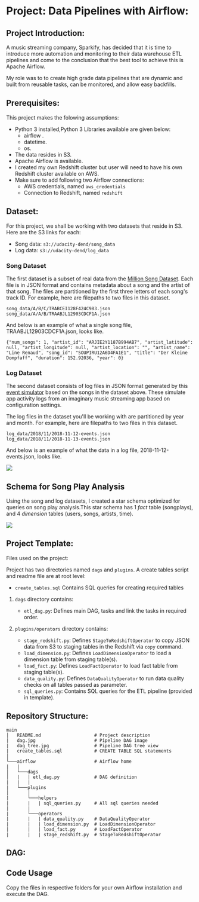 # Project: Data Pipelines with Airflow:
## Project Introduction:
A music streaming company, Sparkify, has decided that it is time to introduce more automation and monitoring to their data warehouse ETL pipelines and come to the conclusion that the best tool to achieve this is Apache Airflow.

My role was to to create high grade data pipelines that are dynamic and built from reusable tasks, can be monitored, and allow easy backfills.
## Prerequisites:
This project makes the folowing assumptions:
- Python 3 installed,Python 3 Libraries available are given below:
    - airflow .
    - datetime.
    - os.
- The data resides in S3.
- Apache Airflow is available.
- I created my own Redshift cluster but user will need to have his own Redshift cluster available on AWS.
-  Make sure to add following two Airflow connections:
    -   AWS credentials, named  `aws_credentials`
    -   Connection to Redshift, named  `redshift`
## Dataset:
For this project, we shall be working with two datasets that reside in S3. Here are the S3 links for each:

-   Song data:  `s3://udacity-dend/song_data`
-   Log data:  `s3://udacity-dend/log_data`
### Song Dataset

The first dataset is a subset of real data from the  [Million Song Dataset](https://labrosa.ee.columbia.edu/millionsong/). Each file is in JSON format and contains metadata about a song and the artist of that song. The files are partitioned by the first three letters of each song's track ID. For example, here are filepaths to two files in this dataset.

```
song_data/A/B/C/TRABCEI128F424C983.json
song_data/A/A/B/TRAABJL12903CDCF1A.json

```

And below is an example of what a single song file, TRAABJL12903CDCF1A.json, looks like.

```
{"num_songs": 1, "artist_id": "ARJIE2Y1187B994AB7", "artist_latitude": null, "artist_longitude": null, "artist_location": "", "artist_name": "Line Renaud", "song_id": "SOUPIRU12A6D4FA1E1", "title": "Der Kleine Dompfaff", "duration": 152.92036, "year": 0}
````
### Log Dataset

The second dataset consists of log files in JSON format generated by this  [event simulator](https://github.com/Interana/eventsim)  based on the songs in the dataset above. These simulate app activity logs from an imaginary music streaming app based on configuration settings.

The log files in the dataset you'll be working with are partitioned by year and month. For example, here are filepaths to two files in this dataset.

```
log_data/2018/11/2018-11-12-events.json
log_data/2018/11/2018-11-13-events.json

```

And below is an example of what the data in a log file, 2018-11-12-events.json, looks like.

![](https://video.udacity-data.com/topher/2019/February/5c6c3ce5_log-data/log-data.png)

## Schema for Song Play Analysis

Using the song and log datasets, I created a star schema optimized for queries on song play analysis.This star schema has 1  _fact_  table (songplays), and 4  _dimension_  tables (users, songs, artists, time). 

[![](https://github.com/kenhanscombe/project-postgres/raw/master/sparkify_erd.png?raw=true)](https://github.com/kenhanscombe/project-postgres/blob/master/sparkify_erd.png?raw=true)

## Project Template:
Files used on the project:

Project has two directories named  `dags`  and  `plugins`. A create tables script and readme file are at root level:
- `create_tables.sql` Contains SQL queries for creating required tables
1. `dags`  directory contains:

	-   `etl_dag.py`: Defines main DAG, tasks and link the tasks in required order.

2. `plugins/operators`  directory contains:

	-   `stage_redshift.py`: Defines  `StageToRedshiftOperator`  to copy JSON data from S3 to staging tables in the Redshift via  `copy`  command.
	-   `load_dimension.py`: Defines  `LoadDimensionOperator`  to load a dimension table from staging table(s).
	-   `load_fact.py`: Defines  `LoadFactOperator`  to load fact table from staging table(s).
	-   `data_quality.py`: Defines  `DataQualityOperator`  to run data quality checks on all tables passed as parameter.
	-   `sql_queries.py`: Contains SQL queries for the ETL pipeline (provided in template).
## Repository Structure:
```
main
│   README.md                    # Project description   
|   dag.jpg                      # Pipeline DAG image
|	dag_tree.jpg                 # Pipeline DAG tree view
|   create_tables.sql            # CREATE TABLE SQL statements
│   
└───airflow                      # Airflow home
|   |               
│   └───dags                     
│   |   │ etl_dag.py  			 # DAG definition
|   |   |
|   └───plugins
│       │  
|       └───helpers
|       |   | sql_queries.py     # All sql queries needed
|       |
|       └───operators
|       |   | data_quality.py    # DataQualityOperator
|       |   | load_dimension.py  # LoadDimensionOperator
|       |   | load_fact.py       # LoadFactOperator
|       |   | stage_redshift.py  # StageToRedshiftOperator
```

## DAG:

## Code Usage

Copy the files in respective folders for your own Airflow installation and execute the DAG.
